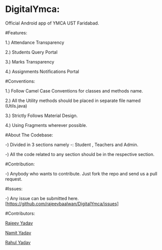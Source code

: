 # DigitalYmca:

Official Android app of YMCA UST Faridabad.

#Features:

1.) Attendance Transparency

2.) Students Query Portal 

3.) Marks Transparency

4.) Assignments Notifications Portal

#Conventions:

1.) Follow Camel Case Conventions for classes and methods name.

2.) All the Utility methods should be placed in separate file named (Utils.java)

3.) Strictly Follows Material Design.

4.) Using Fragments wherever possible.

#About The Codebase:

-) Divided in 3 sections namely -: Student , Teachers and Admin.

-) All the code related to any section should be in the respective section.

#Contribution:

-) Anybody who wants to contribute. Just fork the repo and send us a pull request.

#Issues:

-) Any issue can be submitted here. [https://github.com/rajeevbaalwan/DigitalYmca/issues]

#Contributors:

[Rajeev Yadav](http://github.com/rajeevbaalwan)

[Namit Yadav](http://github.com/algorhythmz)

[Rahul Yadav](http://github.com/rahulyadav20111995)
